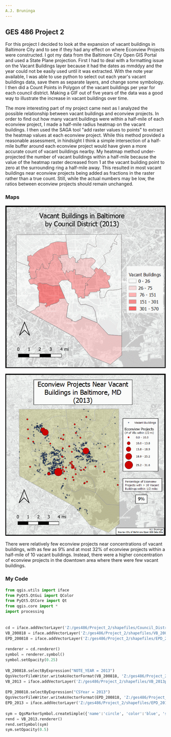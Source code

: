 ```yaml
---
A.J. Bruninga
---
```

GES 486 Project 2
---

For this project I decided to look at the expansion of vacant buildings in Baltimore City and to see if they had any effect on where Econview Projects were constructed. I got my data from the Baltimore City Open GIS Portal and used a State Plane projection. First I had to deal with a formatting issue on the Vacant Buildings layer because it had the dates as mmddyy and the year could not be easily used until it was extracted. With the note year available, I was able to use python to select out each year's vacant buildings data, save them as separate layers, and change some symbology. I then did a Count Points in Polygon of the vacant buildings per year for each council district. Making a GIF out of five years of the data was a good way to illustrate the increase in vacant buildings over time.

The more interesting part of my project came next as I analyzed the possible relationship between vacant buildings and econview projects. In order to find out how many vacant buildings were within a half-mile of each econview project, I made a half-mile radius heatmap on the vacant buildings. I then used the SAGA tool "add raster values to points" to extract the heatmap values at each econview project. While this method provided a reasonable assessment, in hindsight I think a simple intersection of a half-mile buffer around each econview project would have given a more accurate count of vacant buildings nearby. My heatmap method under-projected the number of vacant buildings within a half-mile because the value of the heatmap raster decreased from 1 at the vacant building point to zero at the surrounding ring a half-mile away. This resulted in most vacant buildings near econview projects being added as fractions in the raster rather than a true count. Still, while the actual numbers may be low, the ratios between econview projects should remain unchanged.

### Maps

![Alt Text](https://github.com/ajbruninga/ajbruninga.github.io/blob/master/VB_CD_201317.gif)


![Alt Text](https://github.com/ajbruninga/ajbruninga.github.io/blob/master/EPD_VB_201317.gif)



There were relatively few econview projects near concentrations of vacant buildings, with as few as 9% and at most 32% of econview projects within a half-mile of 10 vacant buildings. Instead, there were a higher concentration of econview projects in the downtown area where there were few vacant buildings.

### My Code
```python
from qgis.utils import iface
from PyQt5.QtGui import QColor
from PyQt5.QtCore import Qt
from qgis.core import *
import processing


cd = iface.addVectorLayer('Z:/ges486/Project_2/shapefiles/Council_District.shp', 'Council_District', 'ogr')
VB_200818 = iface.addVectorLayer('Z:/ges486/Project_2/shapefiles/VB_200818.shp', 'VB_200818', 'ogr')
EPD_200818 = iface.addVectorLayer('Z:/ges486/Project_2/shapefiles/EPD_200818.shp', 'EPD_200818', 'ogr')

renderer = cd.renderer()
symbol = renderer.symbol()
symbol.setOpacity(0.25)

VB_200818.selectByExpression("NOTE_YEAR = 2013")
QgsVectorFileWriter.writeAsVectorFormat(VB_200818, 'Z:/ges486/Project_2/shapefiles/VB_2013p.shp', 'utf-8', VB_200818.crs(), 'ESRI Shapefile', True)
VB_2013 = iface.addVectorLayer('Z:/ges486/Project_2/shapefiles/VB_2013p.shp', 'VB_2013p', 'ogr')

EPD_200818.selectByExpression("CSYear = 2013")
QgsVectorFileWriter.writeAsVectorFormat(EPD_200818, 'Z:/ges486/Project_2/shapefiles/EPD_2013p.shp', 'utf-8', EPD_200818.crs(), 'ESRI Shapefile', True)
EPD_2013 = iface.addVectorLayer('Z:/ges486/Project_2/shapefiles/EPD_2013p.shp', 'EPD_2013p', 'ogr')

sym = QgsMarkerSymbol.createSimple({'name':'circle', 'color':'blue', 'size':'1'})
rend = VB_2013.renderer()
rend.setSymbol(sym)
sym.setOpacity(0.5)
```
